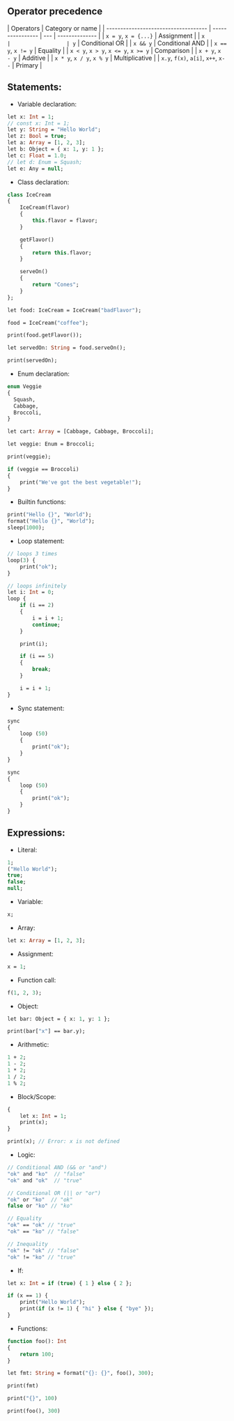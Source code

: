 ## Operator precedence

| Operators                            | Category or name |
| ------------------------------------ | ---------------- | --- | -------------- |
| `x = y`, `x = {...}`                 | Assignment       |
| `x                                   |                  | y`  | Conditional OR |
| `x && y`                             | Conditional AND  |
| `x == y`, `x != y`                   | Equality         |
| `x < y`, `x > y`, `x <= y`, `x >= y` | Comparison       |
| `x + y`, `x - y`                     | Additive         |
| `x * y`, `x / y`, `x % y`            | Multiplicative   |
| `x.y`, `f(x)`, `a[i]`, `x++`, `x--`  | Primary          |

## Statements:

- Variable declaration:

```haxe
let x: Int = 1;
// const x: Int = 1;
let y: String = "Hello World";
let z: Bool = true;
let a: Array = [1, 2, 3];
let b: Object = { x: 1, y: 1 };
let c: Float = 1.0;
// let d: Enum = Squash;
let e: Any = null;
```

- Class declaration:

```haxe
class IceCream
{
	IceCream(flavor)
	{
		this.flavor = flavor;
	}

	getFlavor()
	{
		return this.flavor;
	}

	serveOn()
	{
		return "Cones";
	}
};

let food: IceCream = IceCream("badFlavor");

food = IceCream("coffee");

print(food.getFlavor());

let servedOn: String = food.serveOn();

print(servedOn);
```

- Enum declaration:

```haxe
enum Veggie
{
  Squash,
  Cabbage,
  Broccoli,
}

let cart: Array = [Cabbage, Cabbage, Broccoli];

let veggie: Enum = Broccoli;

print(veggie);

if (veggie == Broccoli)
{
	print("We've got the best vegetable!");
}
```

- Builtin functions:

```haxe
print("Hello {}", "World");
format("Hello {}", "World");
sleep(1000);
```

- Loop statement:

```haxe
// loops 3 times
loop(3) {
	print("ok");
}

// loops infinitely
let i: Int = 0;
loop {
	if (i == 2)
	{
		i = i + 1;
		continue;
	}

	print(i);

	if (i == 5)
	{
		break;
	}

	i = i + 1;
}
```

- Sync statement:

```haxe
sync
{
	loop (50)
	{
		print("ok");
	}
}

sync
{
	loop (50)
	{
		print("ok");
	}
}
```

## Expressions:

- Literal:

```haxe
1;
("Hello World");
true;
false;
null;
```

- Variable:

```haxe
x;
```

- Array:

```haxe
let x: Array = [1, 2, 3];
```

- Assignment:

```haxe
x = 1;
```

- Function call:

```haxe
f(1, 2, 3);
```

- Object:

```haxe
let bar: Object = { x: 1, y: 1 };

print(bar["x"] == bar.y);
```

- Arithmetic:

```haxe
1 + 2;
1 - 2;
1 * 2;
1 / 2;
1 % 2;
```

- Block/Scope:

```haxe
{
    let x: Int = 1;
    print(x);
}

print(x); // Error: x is not defined
```

- Logic:

```haxe
// Conditional AND (&& or "and")
"ok" and "ko"  // "false"
"ok" and "ok"  // "true"

// Conditional OR (|| or "or")
"ok" or "ko"  // "ok"
false or "ko" // "ko"

// Equality
"ok" == "ok" // "true"
"ok" == "ko" // "false"

// Inequality
"ok" != "ok" // "false"
"ok" != "ko" // "true"
```

- If:

```haxe
let x: Int = if (true) { 1 } else { 2 };

if (x == 1) {
    print("Hello World");
    print(if (x != 1) { "hi" } else { "bye" });
}
```

- Functions:

```haxe
function foo(): Int
{
	return 100;
}

let fmt: String = format("{}: {}", foo(), 300);

print(fmt)

print("{}", 100)

print(foo(), 300)
```
